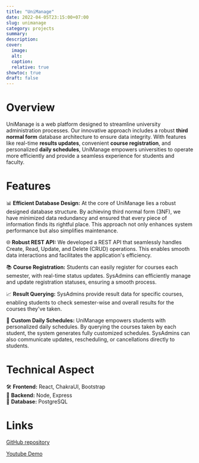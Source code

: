 ```yaml
---
title: "UniManage"
date: 2022-04-05T23:15:00+07:00
slug: unimanage
category: projects
summary:
description:
cover:
  image:
  alt:
  caption:
  relative: true
showtoc: true
draft: false
---
```


# Overview
UniManage is a web platform designed to streamline university administration processes. Our innovative approach includes a robust **third normal form** database architecture to ensure data integrity. With features like real-time **results updates**, convenient **course registration**, and personalized **daily schedules**, UniManage empowers universities to operate more efficiently and provide a seamless experience for students and faculty.

#  Features

📊 **Efficient Database Design:** 
At the core of UniManage lies a robust designed database structure. By achieving third normal form (3NF), we have minimized data redundancy and ensured that every piece of information finds its rightful place. This approach not only enhances system performance but also simplifies maintenance.

🌐 **Robust REST API:** 
We developed a REST API that seamlessly handles Create, Read, Update, and Delete (CRUD) operations. This enables smooth data interactions and facilitates the application's efficiency.

📚 **Course Registration:** 
Students can easily register for courses each semester, with real-time status updates. SysAdmins can efficiently manage and update registration statuses, ensuring a smooth process.

📈 **Result Querying:** 
SysAdmins provide result data for specific courses, enabling students to check semester-wise and overall results for the courses they've taken.

📅 **Custom Daily Schedules:** 
UniManage empowers students with personalized daily schedules. By querying the courses taken by each student, the system generates fully customized schedules. SysAdmins can also communicate updates, rescheduling, or cancellations directly to students.

# Technical Aspect

🛠️ **Frontend:** React, ChakraUI, Bootstrap \
🔧 **Backend:**  Node, Express \
💾 **Database:** PostgreSQL 


# Links
[GitHub repository ](https://github.com/ThisIsJibon/UniManage)

[Youtube Demo](https://youtu.be/w_rFpJ27n38)
